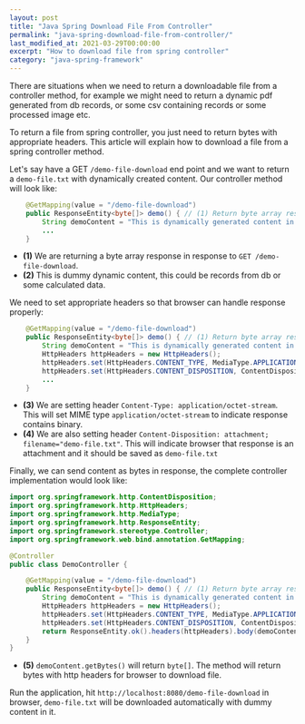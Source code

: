 ```yaml
---
layout: post
title: "Java Spring Download File From Controller"
permalink: "java-spring-download-file-from-controller/"
last_modified_at: 2021-03-29T00:00:00
excerpt: "How to download file from spring controller"
category: "java-spring-framework"
---
```


There are situations when we need to return a downloadable file from a controller method, for example we might need to return a dynamic pdf generated from db records, or some csv containing records or some processed image etc. 

To return a file from spring controller, you just need to return bytes with appropriate headers. This article will explain how to download a file from a spring controller method.

Let's say have a GET `/demo-file-download` end point and we want to return a `demo-file.txt` with dynamically created content. Our controller method will look like:

```java
    @GetMapping(value = "/demo-file-download")
    public ResponseEntity<byte[]> demo() { // (1) Return byte array response
        String demoContent = "This is dynamically generated content in demo file"; // (2) Dynamic content
        ...
    }
```

- **(1)** We are returning a byte array response in response to ```GET /demo-file-download```.
- **(2)** This is dummy dynamic content, this could be records from db or some calculated data.

We need to set appropriate headers so that browser can handle response properly:

```java
    @GetMapping(value = "/demo-file-download")
    public ResponseEntity<byte[]> demo() { // (1) Return byte array response
        String demoContent = "This is dynamically generated content in demo file"; // (2) Dynamic content
        HttpHeaders httpHeaders = new HttpHeaders();
        httpHeaders.set(HttpHeaders.CONTENT_TYPE, MediaType.APPLICATION_OCTET_STREAM_VALUE); // (3) Content-Type: application/octet-stream
        httpHeaders.set(HttpHeaders.CONTENT_DISPOSITION, ContentDisposition.attachment().filename("demo-file.txt").build().toString()); // (4) Content-Disposition: attachment; filename="demo-file.txt"
        ...
    }
```

- **(3)** We are setting header `Content-Type: application/octet-stream`. This will set MIME type `application/octet-stream` to indicate response contains binary.
- **(4)** We are also setting header `Content-Disposition: attachment; filename="demo-file.txt"`. This will indicate browser that response is an attachment and it should be saved as `demo-file.txt`

Finally, we can send content as bytes in response, the complete controller implementation would look like:

```java
import org.springframework.http.ContentDisposition;
import org.springframework.http.HttpHeaders;
import org.springframework.http.MediaType;
import org.springframework.http.ResponseEntity;
import org.springframework.stereotype.Controller;
import org.springframework.web.bind.annotation.GetMapping;

@Controller
public class DemoController {

    @GetMapping(value = "/demo-file-download")
    public ResponseEntity<byte[]> demo() { // (1) Return byte array response
        String demoContent = "This is dynamically generated content in demo file"; // (2) Dynamic content
        HttpHeaders httpHeaders = new HttpHeaders();
        httpHeaders.set(HttpHeaders.CONTENT_TYPE, MediaType.APPLICATION_OCTET_STREAM_VALUE); // (3) Content-Type: application/octet-stream
        httpHeaders.set(HttpHeaders.CONTENT_DISPOSITION, ContentDisposition.attachment().filename("demo-file.txt").build().toString()); // (4) Content-Disposition: attachment; filename="demo-file.txt"
        return ResponseEntity.ok().headers(httpHeaders).body(demoContent.getBytes()); // (5) Return Response
    }
}
```

- **(5)** ```demoContent.getBytes()``` will return ```byte[]```. The method will return bytes with http headers for browser to download file.

Run the application, hit `http://localhost:8080/demo-file-download` in browser, `demo-file.txt` will be downloaded automatically with dummy content in it.
